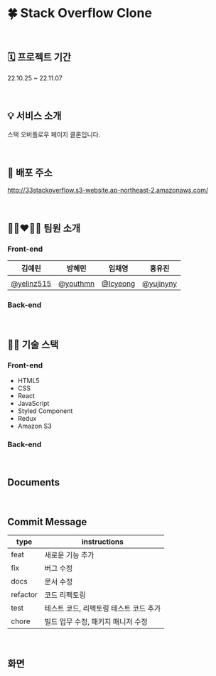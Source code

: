 # 🍀 Stack Overflow Clone

<br/>

## 🗓️ 프로젝트 기간

22.10.25 ~ 22.11.07

<br/>

## 💡 서비스 소개

스택 오버플로우 페이지 클론입니다.

<br/>

## 🔗 배포 주소

http://33stackoverflow.s3-website.ap-northeast-2.amazonaws.com/

<br/>

## 👩🏻‍❤️‍👨🏻 팀원 소개

### Front-end

김예린|방혜민|임채영|홍유진
---|---|---|---
||||
[@yelinz515](https://github.com/yelinz515)|[@youthmn](https://github.com/youthmn)|[@Icyeong](https://github.com/Icyeong)|[@yujinyny](https://github.com/yujinyny)

### Back-end

<br/>

## 🧑‍💻 기술 스택

### Front-end

- HTML5
- CSS
- React
- JavaScript
- Styled Component
- Redux
- Amazon S3

### Back-end

<br/>

## Documents

<br/>

## Commit Message

type|instructions
--|--
feat|새로운 기능 추가
fix|버그 수정
docs|문서 수정
refactor|코드 리펙토링
test|테스트 코드, 리펙토링 테스트 코드 추가
chore|빌드 업무 수정, 패키지 매니저 수정

<br/>

## 화면
